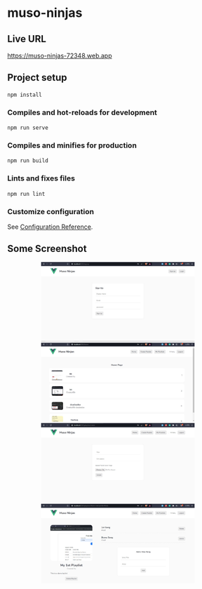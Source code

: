 # muso-ninjas

## Live URL

https://muso-ninjas-72348.web.app

## Project setup
```
npm install
```

### Compiles and hot-reloads for development
```
npm run serve
```

### Compiles and minifies for production
```
npm run build
```

### Lints and fixes files
```
npm run lint
```

### Customize configuration
See [Configuration Reference](https://cli.vuejs.org/config/).



## Some Screenshot

<p align="center">
  <img src="https://github.com/asad-cuet/Muso-Ninjas-by-Vue-3/blob/master/public/screenshot/ss1.jpg" width="350" title="hover text">
  <img src="https://github.com/asad-cuet/Muso-Ninjas-by-Vue-3/blob/master/public/screenshot/ss2.jpg" width="350" title="hover text">
  <img src="https://github.com/asad-cuet/Muso-Ninjas-by-Vue-3/blob/master/public/screenshot/ss3.jpg" width="350" title="hover text">
  <img src="https://github.com/asad-cuet/Muso-Ninjas-by-Vue-3/blob/master/public/screenshot/ss4.jpg" width="350" title="hover text">
</p>